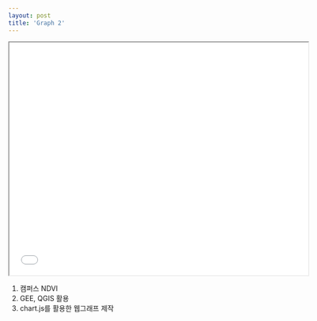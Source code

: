```yaml
---
layout: post
title: 'Graph 2'
---
```


<iframe src="/assets/graph.html" width="120%" height="470px"></iframe>

1. 캠퍼스 NDVI<br>
2. GEE, QGIS 활용<br>
3. chart.js를 활용한 웹그래프 제작
